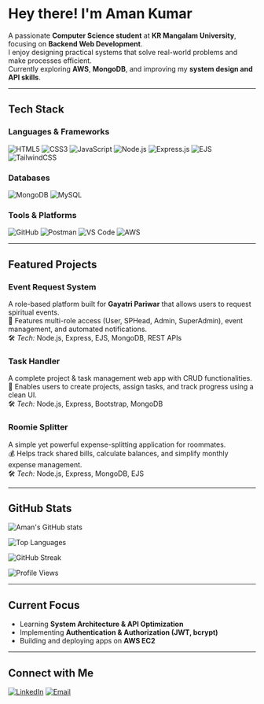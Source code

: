 #  Hey there! I'm Aman Kumar  

 A passionate **Computer Science student** at **KR Mangalam University**, focusing on **Backend Web Development**.  
 I enjoy designing practical systems that solve real-world problems and make processes efficient.  
 Currently exploring **AWS**, **MongoDB**, and improving my **system design and API skills**.  

---

##  Tech Stack

###  Languages & Frameworks
![HTML5](https://img.shields.io/badge/HTML5-E34F26?style=for-the-badge&logo=html5&logoColor=white)
![CSS3](https://img.shields.io/badge/CSS3-1572B6?style=for-the-badge&logo=css3&logoColor=white)
![JavaScript](https://img.shields.io/badge/JavaScript-F7E018?style=for-the-badge&logo=javascript&logoColor=black)
![Node.js](https://img.shields.io/badge/Node.js-68A063?style=for-the-badge&logo=node.js&logoColor=white)
![Express.js](https://img.shields.io/badge/Express.js-404D59?style=for-the-badge)
![EJS](https://img.shields.io/badge/EJS-8A2BE2?style=for-the-badge&logo=template&logoColor=white)
![TailwindCSS](https://img.shields.io/badge/TailwindCSS-38B2AC?style=for-the-badge&logo=tailwind-css&logoColor=white)

### Databases
![MongoDB](https://img.shields.io/badge/MongoDB-4EA94B?style=for-the-badge&logo=mongodb&logoColor=white)
![MySQL](https://img.shields.io/badge/MySQL-00758F?style=for-the-badge&logo=mysql&logoColor=white)

### Tools & Platforms
![GitHub](https://img.shields.io/badge/GitHub-181717?style=for-the-badge&logo=github&logoColor=white)
![Postman](https://img.shields.io/badge/Postman-FF6C37?style=for-the-badge&logo=postman&logoColor=white)
![VS Code](https://img.shields.io/badge/VS%20Code-007ACC?style=for-the-badge&logo=visualstudiocode&logoColor=white)
![AWS](https://img.shields.io/badge/AWS-FF9900?style=for-the-badge&logo=amazonaws&logoColor=white)

---

## Featured Projects

###  **Event Request System**
A role-based platform built for **Gayatri Pariwar** that allows users to request spiritual events.  
🧩 Features multi-role access (User, SPHead, Admin, SuperAdmin), event management, and automated notifications.  
🛠️ *Tech:* Node.js, Express, EJS, MongoDB, REST APIs  

###  **Task Handler**
A complete project & task management web app with CRUD functionalities.  
🧮 Enables users to create projects, assign tasks, and track progress using a clean UI.  
🛠️ *Tech:* Node.js, Express, Bootstrap, MongoDB  

###  **Roomie Splitter**
A simple yet powerful expense-splitting application for roommates.  
💰 Helps track shared bills, calculate balances, and simplify monthly expense management.  
🛠️ *Tech:* Node.js, Express, MongoDB, EJS  

---

##  GitHub Stats

![Aman's GitHub stats](https://github-readme-stats.vercel.app/api?username=amandsvv&show_icons=true&theme=radical&count_private=true)

![Top Languages](https://github-readme-stats.vercel.app/api/top-langs/?username=amandsvv&layout=compact&theme=radical)

![GitHub Streak](https://github-readme-streak-stats.herokuapp.com/?user=amandsvv&theme=radical)

![Profile Views](https://komarev.com/ghpvc/?username=amandsvv&color=blue)



---

## Current Focus
- Learning **System Architecture & API Optimization**  
- Implementing **Authentication & Authorization (JWT, bcrypt)**  
- Building and deploying apps on **AWS EC2**  

---

##  Connect with Me
[![LinkedIn](https://img.shields.io/badge/LinkedIn-0077B5?style=for-the-badge&logo=linkedin&logoColor=white)](www.linkedin.com/in/aman-kumar-682177255)
[![Email](https://img.shields.io/badge/Email-D14836?style=for-the-badge&logo=gmail&logoColor=white)](mailto:amandsvv4006@gmail.com)

